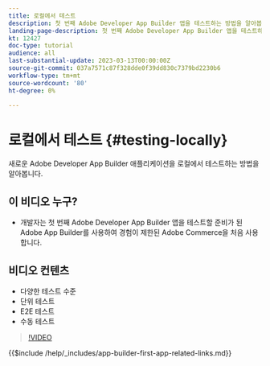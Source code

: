```yaml
---
title: 로컬에서 테스트
description: 첫 번째 Adobe Developer App Builder 앱을 테스트하는 방법을 알아봅니다.
landing-page-description: 첫 번째 Adobe Developer App Builder 앱을 테스트하는 방법을 알아봅니다.
kt: 12427
doc-type: tutorial
audience: all
last-substantial-update: 2023-03-13T00:00:00Z
source-git-commit: 037a7571c87f328dde0f39dd830c7379bd2230b6
workflow-type: tm+mt
source-wordcount: '80'
ht-degree: 0%

---
```



# 로컬에서 테스트 {#testing-locally}

새로운 Adobe Developer App Builder 애플리케이션을 로컬에서 테스트하는 방법을 알아봅니다.

## 이 비디오 누구?

* 개발자는 첫 번째 Adobe Developer App Builder 앱을 테스트할 준비가 된 Adobe App Builder를 사용하여 경험이 제한된 Adobe Commerce을 처음 사용합니다.

## 비디오 컨텐츠

* 다양한 테스트 수준
* 단위 테스트
* E2E 테스트
* 수동 테스트

>[!VIDEO](https://video.tv.adobe.com/v/3416594)

{{$include /help/_includes/app-builder-first-app-related-links.md}}
